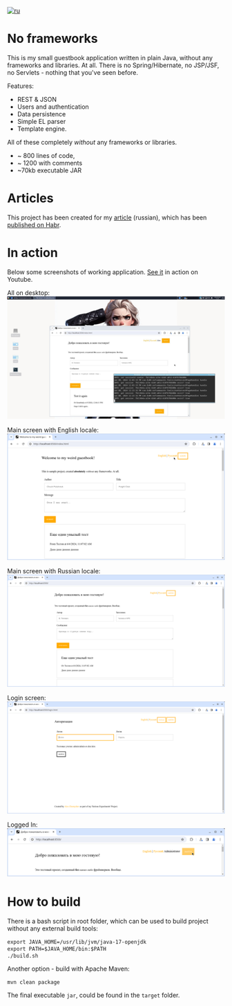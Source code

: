 [![ru](https://img.shields.io/badge/lang-ru-red.svg)](https://github.com/alex0x08/no-frameworks/blob/main/README.ru.md)

# No frameworks

This is my small guestbook application written in plain Java, without any frameworks and libraries. At all.
There is no Spring/Hibernate, no JSP/JSF, no Servlets - nothing that you've seen before.

Features:
* REST & JSON
* Users and authentication
* Data persistence
* Simple EL parser
* Template engine.

All of these completely *without* any frameworks or libraries.

* ~ 800 lines of code,
* ~ 1200 with comments
* ~70kb executable JAR

# Articles

This project has been created for my [article](https://blog.0x08.ru/no-frameworks) (russian), which has been [published on Habr](https://habr.com/ru/articles/841574/).


# In action

Below some screenshots of working application.
[See it](https://www.youtube.com/watch?v=13R17_-_w5w) in action on Youtube. 

All on desktop:
![In short](https://github.com/alex0x08/no-frameworks/blob/main/images/no-frameworks.jpg?raw=true)

Main screen with English locale:
![In action](https://github.com/alex0x08/no-frameworks/blob/main/images/no-frameworks-main-en.png?raw=true)

Main screen with Russian locale:
![In action](https://github.com/alex0x08/no-frameworks/blob/main/images/no-frameworks-main-ru.png?raw=true)

Login screen:
![Auth](https://github.com/alex0x08/no-frameworks/blob/main/images/no-frameworks-auth.png?raw=true)

Logged In:
![Authenticated](https://github.com/alex0x08/no-frameworks/blob/main/images/no-frameworks-authenticated.png?raw=true)

# How to build

There is a bash script in root folder, which can be used to build project without any external build tools:

```
export JAVA_HOME=/usr/lib/jvm/java-17-openjdk
export PATH=$JAVA_HOME/bin:$PATH
./build.sh
```
Another option - build with Apache Maven:

```
mvn clean package
```


The final executable `jar`, could be found in the `target` folder.
